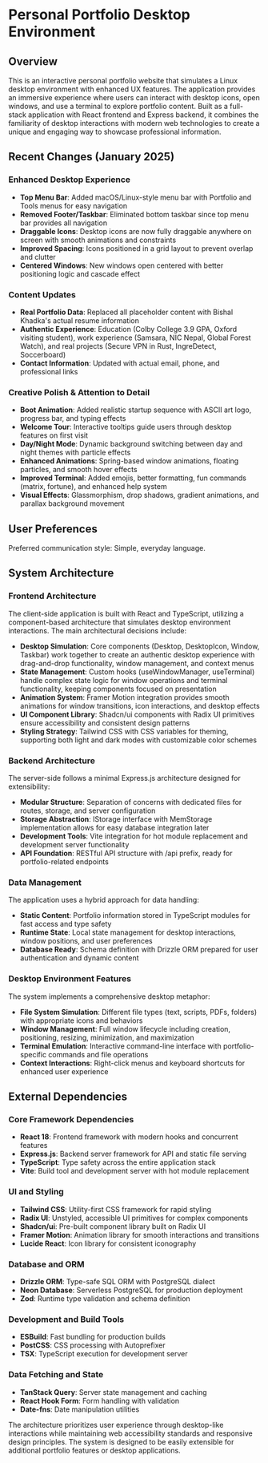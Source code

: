 # Personal Portfolio Desktop Environment

## Overview

This is an interactive personal portfolio website that simulates a Linux desktop environment with enhanced UX features. The application provides an immersive experience where users can interact with desktop icons, open windows, and use a terminal to explore portfolio content. Built as a full-stack application with React frontend and Express backend, it combines the familiarity of desktop interactions with modern web technologies to create a unique and engaging way to showcase professional information.

## Recent Changes (January 2025)

### Enhanced Desktop Experience
- **Top Menu Bar**: Added macOS/Linux-style menu bar with Portfolio and Tools menus for easy navigation
- **Removed Footer/Taskbar**: Eliminated bottom taskbar since top menu bar provides all navigation
- **Draggable Icons**: Desktop icons are now fully draggable anywhere on screen with smooth animations and constraints
- **Improved Spacing**: Icons positioned in a grid layout to prevent overlap and clutter
- **Centered Windows**: New windows open centered with better positioning logic and cascade effect

### Content Updates
- **Real Portfolio Data**: Replaced all placeholder content with Bishal Khadka's actual resume information
- **Authentic Experience**: Education (Colby College 3.9 GPA, Oxford visiting student), work experience (Samsara, NIC Nepal, Global Forest Watch), and real projects (Secure VPN in Rust, IngreDetect, Soccerboard)
- **Contact Information**: Updated with actual email, phone, and professional links

### Creative Polish & Attention to Detail
- **Boot Animation**: Added realistic startup sequence with ASCII art logo, progress bar, and typing effects
- **Welcome Tour**: Interactive tooltips guide users through desktop features on first visit
- **Day/Night Mode**: Dynamic background switching between day and night themes with particle effects
- **Enhanced Animations**: Spring-based window animations, floating particles, and smooth hover effects
- **Improved Terminal**: Added emojis, better formatting, fun commands (matrix, fortune), and enhanced help system
- **Visual Effects**: Glassmorphism, drop shadows, gradient animations, and parallax background movement

## User Preferences

Preferred communication style: Simple, everyday language.

## System Architecture

### Frontend Architecture
The client-side application is built with React and TypeScript, utilizing a component-based architecture that simulates desktop environment interactions. The main architectural decisions include:

- **Desktop Simulation**: Core components (Desktop, DesktopIcon, Window, Taskbar) work together to create an authentic desktop experience with drag-and-drop functionality, window management, and context menus
- **State Management**: Custom hooks (useWindowManager, useTerminal) handle complex state logic for window operations and terminal functionality, keeping components focused on presentation
- **Animation System**: Framer Motion integration provides smooth animations for window transitions, icon interactions, and desktop effects
- **UI Component Library**: Shadcn/ui components with Radix UI primitives ensure accessibility and consistent design patterns
- **Styling Strategy**: Tailwind CSS with CSS variables for theming, supporting both light and dark modes with customizable color schemes

### Backend Architecture
The server-side follows a minimal Express.js architecture designed for extensibility:

- **Modular Structure**: Separation of concerns with dedicated files for routes, storage, and server configuration
- **Storage Abstraction**: IStorage interface with MemStorage implementation allows for easy database integration later
- **Development Tools**: Vite integration for hot module replacement and development server functionality
- **API Foundation**: RESTful API structure with /api prefix, ready for portfolio-related endpoints

### Data Management
The application uses a hybrid approach for data handling:

- **Static Content**: Portfolio information stored in TypeScript modules for fast access and type safety
- **Runtime State**: Local state management for desktop interactions, window positions, and user preferences
- **Database Ready**: Schema definition with Drizzle ORM prepared for user authentication and dynamic content

### Desktop Environment Features
The system implements a comprehensive desktop metaphor:

- **File System Simulation**: Different file types (text, scripts, PDFs, folders) with appropriate icons and behaviors
- **Window Management**: Full window lifecycle including creation, positioning, resizing, minimization, and maximization
- **Terminal Emulation**: Interactive command-line interface with portfolio-specific commands and file operations
- **Context Interactions**: Right-click menus and keyboard shortcuts for enhanced user experience

## External Dependencies

### Core Framework Dependencies
- **React 18**: Frontend framework with modern hooks and concurrent features
- **Express.js**: Backend server framework for API and static file serving
- **TypeScript**: Type safety across the entire application stack
- **Vite**: Build tool and development server with hot module replacement

### UI and Styling
- **Tailwind CSS**: Utility-first CSS framework for rapid styling
- **Radix UI**: Unstyled, accessible UI primitives for complex components
- **Shadcn/ui**: Pre-built component library built on Radix UI
- **Framer Motion**: Animation library for smooth interactions and transitions
- **Lucide React**: Icon library for consistent iconography

### Database and ORM
- **Drizzle ORM**: Type-safe SQL ORM with PostgreSQL dialect
- **Neon Database**: Serverless PostgreSQL for production deployment
- **Zod**: Runtime type validation and schema definition

### Development and Build Tools
- **ESBuild**: Fast bundling for production builds
- **PostCSS**: CSS processing with Autoprefixer
- **TSX**: TypeScript execution for development server

### Data Fetching and State
- **TanStack Query**: Server state management and caching
- **React Hook Form**: Form handling with validation
- **Date-fns**: Date manipulation utilities

The architecture prioritizes user experience through desktop-like interactions while maintaining web accessibility standards and responsive design principles. The system is designed to be easily extensible for additional portfolio features or desktop applications.